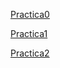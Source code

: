 [Practica0](https://nbviewer.jupyter.org/github/Saphira3000/Ciencia_de_Datos/blob/master/p0.ipynb)

[Practica1](https://nbviewer.jupyter.org/github/Saphira3000/Ciencia_de_Datos/blob/master/p1.ipynb)

[Practica2](https://nbviewer.jupyter.org/github/Saphira3000/Ciencia_de_Datos/blob/master/p2.ipynb)

